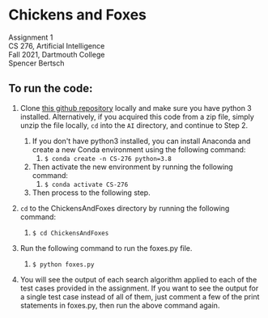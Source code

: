 # Chickens and Foxes

Assignment 1  
CS 276, Artificial Intelligence  
Fall 2021, Dartmouth College  
Spencer Bertsch

## To run the code: 

1. Clone [this github repository](https://github.com/spencerbertsch1/AI.git) locally and make sure you have python 3 installed. 
Alternatively, if you acquired this code from a zip file, simply unzip the file locally, `cd` into the `AI` directory, and continue to Step 2. 
   1. If you don't have python3 installed, you can install Anaconda and create a new Conda environment using the following command:
      1. `$ conda create -n CS-276 python=3.8`
   2. Then activate the new environment by running the following command:
       1. `$ conda activate CS-276`
   3. Then process to the following step. 
   

2. `cd` to the ChickensAndFoxes directory by running the following command:
   1. `$ cd ChickensAndFoxes`


3. Run the following command to run the foxes.py file. 
   1. `$ python foxes.py`


4. You will see the output of each search algorithm applied to each of the test cases provided in the assignment. If you want to see the output for
a single test case instead of all of them, just comment a few of the print statements in foxes.py, then run the above command again. 